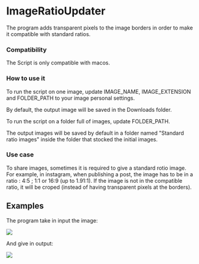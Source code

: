 # ImageRatioUpdater
The program adds transparent pixels to the image borders in order to make it compatible with standard ratios.

### Compatibility
The Script is only compatible with macos.

### How to use it
To run the script on one image, update IMAGE_NAME, IMAGE_EXTENSION and FOLDER_PATH to your image personal settings.

By default, the output image will be saved in the Downloads folder.

To run the script on a folder full of images, update FOLDER_PATH.

The output images will be saved by default in a folder named "Standard ratio images" inside the folder that stocked the initial images.

### Use case
To share images, sometimes it is required to give a standard rotio image. For example, in instagram, when publishing a post, the image has to be in a ratio : 4:5 ; 1:1 or 16:9 (up to 1.91:1). If the image is not in the compatible ratio, it will be croped (instead of having transparent pixels at the borders).

## Examples

The program take in input the image:

![](https://cdn.discordapp.com/attachments/1009892722326372363/1029677140016369684/6.m.a.DALLE_2022-09-13_23.02.24_-_fantaisy_world_unreal_engine_5_photo_realism_octane_render_megapixel.png)

And give in output:

![](https://cdn.discordapp.com/attachments/1009892722326372363/1029677140414836776/6.m.a.DALLE_2022-09-13_23.02.24_-_fantaisy_world_unreal_engine_5_photo_realism_octane_render_megapixel.png)
